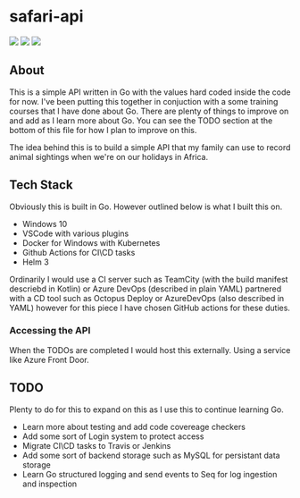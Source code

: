 # safari-api

![](https://github.com/khaljimbo/safari-api/workflows/Docker%20Image%20CI/badge.svg)
![](https://github.com/khaljimbo/safari-api/workflows/Go%20Build/badge.svg)
![](https://github.com/khaljimbo/safari-api/workflows/Go%20Test/badge.svg)

## About

This is a simple API written in Go with the values hard coded inside the code for now. I've been putting this together in conjuction with a some training courses that I have done about Go. There are plenty of things to improve on and add as I learn more about Go. You can see the TODO section at the bottom of this file for how I plan to improve on this. 

The idea behind this is to build a simple API that my family can use to record animal sightings when we're on our holidays in Africa.

## Tech Stack

Obviously this is built in Go. However outlined below is what I built this on. 

* Windows 10
* VSCode with various plugins
* Docker for Windows with Kubernetes
* Github Actions for CI\CD tasks
* Helm 3

Ordinarily I would use a CI server such as TeamCity (with the build manifest descriebd in Kotlin) or Azure DevOps (described in plain YAML) partnered with a CD tool such as Octopus Deploy or AzureDevOps (also described in YAML) however for this piece I have chosen GitHub actions for these duties.

### Accessing the API

When the TODOs are completed I would host this externally. Using a service like Azure Front Door.

## TODO

Plenty to do for this to expand on this as I use this to continue learning Go.

* Learn more about testing and add code covereage checkers
* Add some sort of Login system to protect access
* Migrate CI\CD tasks to Travis or Jenkins
* Add some sort of backend storage such as MySQL for persistant data storage
* Learn Go structured logging and send events to Seq for log ingestion and inspection